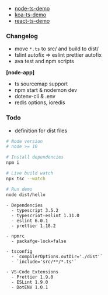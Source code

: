 - [node-ts-demo](https://github.com/fritx/node-ts-demo)
- [koa-ts-demo](https://github.com/fritx/koa-ts-demo)
- [react-ts-demo](https://github.com/fritx/react-ts-demo)

### Changelog

- move `*.ts` to src/ and build to dist/
- tslint autofix => eslint prettier autofix
- ava test and npm scripts

**[node-app]**

- ts sourcemap support
- npm start & nodemon dev
- dotenv-cli & .env
- redis options, ioredis

### Todo

- definition for dist files

```sh
# Node version
# node >= 10

# Install dependencies
npm i

# Live build watch
npx tsc --watch

# Run demo
node dist/hello
```

```plain
- Dependencies
  - typescript 3.5.2
  - typescriot-eslint 1.11.0
  - eslint 6.0.1
  - prettier 1.18.2

- npmrc
  - packafge-lock=false

- tsconfig
  - `compilerOptions.outDir='./dist'`
  - `include='src/**/*.ts'`

- VS-Code Extensions
  - Prettier 1.9.0
  - ESLint 1.9.0
  - DotENV 1.0.1
```
